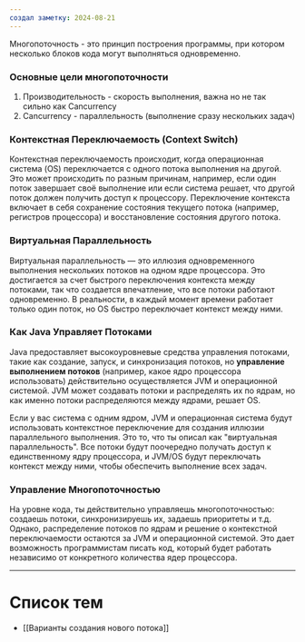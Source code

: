 ```yaml
---
создал заметку: 2024-08-21
---
```

Многопоточность - это принцип построения программы, при котором несколько блоков кода могут выполняться одновременно.

### Основные цели многопоточности

1) Производительность - скорость выполнения, важна но не так сильно как Cancurrency
2) Cancurrency - параллельность (выполнение сразу нескольких задач) 

### Контекстная Переключаемость (Context Switch)

Контекстная переключаемость происходит, когда операционная система (OS) переключается с одного потока выполнения на другой. Это может происходить по разным причинам, например, если один поток завершает своё выполнение или если система решает, что другой поток должен получить доступ к процессору. Переключение контекста включает в себя сохранение состояния текущего потока (например, регистров процессора) и восстановление состояния другого потока.

### Виртуальная Параллельность

Виртуальная параллельность — это иллюзия одновременного выполнения нескольких потоков на одном ядре процессора. Это достигается за счет быстрого переключения контекста между потоками, так что создается впечатление, что все потоки работают одновременно. В реальности, в каждый момент времени работает только один поток, но OS быстро переключает контекст между ними.

### Как Java Управляет Потоками

Java предоставляет высокоуровневые средства управления потоками, такие как создание, запуск, и синхронизация потоков, но **управление выполнением потоков** (например, какое ядро процессора использовать) действительно осуществляется JVM и операционной системой. JVM может создавать потоки и распределять их по ядрам, но как именно потоки распределяются между ядрами, решает OS.

Если у вас система с одним ядром, JVM и операционная система будут использовать контекстное переключение для создания иллюзии параллельного выполнения. Это то, что ты описал как "виртуальная параллельность". Все потоки будут поочередно получать доступ к единственному ядру процессора, и JVM/OS будут переключать контекст между ними, чтобы обеспечить выполнение всех задач.

### Управление Многопоточностью

На уровне кода, ты действительно управляешь многопоточностью: создаешь потоки, синхронизируешь их, задаешь приоритеты и т.д. Однако, распределение потоков по ядрам и решение о контекстной переключаемости остаются за JVM и операционной системой. Это дает возможность программистам писать код, который будет работать независимо от конкретного количества ядер процессора.

---
# Список тем

 - [[Варианты создания нового потока]]
